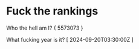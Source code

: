 # Fuck the rankings

Who the hell am I?
{ 5573073 }

What fucking year is it?
[ 2024-09-20T03:30:00Z ]
